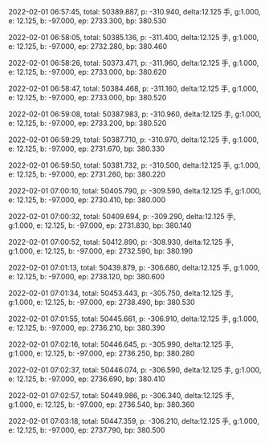 2022-02-01 06:57:45, total: 50389.887, p: -310.940, delta:12.125 手, g:1.000, e: 12.125, b: -97.000, ep: 2733.300, bp: 380.530

2022-02-01 06:58:05, total: 50385.136, p: -311.400, delta:12.125 手, g:1.000, e: 12.125, b: -97.000, ep: 2732.280, bp: 380.460

2022-02-01 06:58:26, total: 50373.471, p: -311.960, delta:12.125 手, g:1.000, e: 12.125, b: -97.000, ep: 2733.000, bp: 380.620

2022-02-01 06:58:47, total: 50384.468, p: -311.160, delta:12.125 手, g:1.000, e: 12.125, b: -97.000, ep: 2733.000, bp: 380.520

2022-02-01 06:59:08, total: 50387.983, p: -310.960, delta:12.125 手, g:1.000, e: 12.125, b: -97.000, ep: 2733.200, bp: 380.520

2022-02-01 06:59:29, total: 50387.710, p: -310.970, delta:12.125 手, g:1.000, e: 12.125, b: -97.000, ep: 2731.670, bp: 380.330

2022-02-01 06:59:50, total: 50381.732, p: -310.500, delta:12.125 手, g:1.000, e: 12.125, b: -97.000, ep: 2731.260, bp: 380.220

2022-02-01 07:00:10, total: 50405.790, p: -309.590, delta:12.125 手, g:1.000, e: 12.125, b: -97.000, ep: 2730.410, bp: 380.000

2022-02-01 07:00:32, total: 50409.694, p: -309.290, delta:12.125 手, g:1.000, e: 12.125, b: -97.000, ep: 2731.830, bp: 380.140

2022-02-01 07:00:52, total: 50412.890, p: -308.930, delta:12.125 手, g:1.000, e: 12.125, b: -97.000, ep: 2732.590, bp: 380.190

2022-02-01 07:01:13, total: 50439.879, p: -306.680, delta:12.125 手, g:1.000, e: 12.125, b: -97.000, ep: 2738.120, bp: 380.600

2022-02-01 07:01:34, total: 50453.443, p: -305.750, delta:12.125 手, g:1.000, e: 12.125, b: -97.000, ep: 2738.490, bp: 380.530

2022-02-01 07:01:55, total: 50445.661, p: -306.910, delta:12.125 手, g:1.000, e: 12.125, b: -97.000, ep: 2736.210, bp: 380.390

2022-02-01 07:02:16, total: 50446.645, p: -305.990, delta:12.125 手, g:1.000, e: 12.125, b: -97.000, ep: 2736.250, bp: 380.280

2022-02-01 07:02:37, total: 50446.074, p: -306.590, delta:12.125 手, g:1.000, e: 12.125, b: -97.000, ep: 2736.690, bp: 380.410

2022-02-01 07:02:57, total: 50449.986, p: -306.340, delta:12.125 手, g:1.000, e: 12.125, b: -97.000, ep: 2736.540, bp: 380.360

2022-02-01 07:03:18, total: 50447.359, p: -306.210, delta:12.125 手, g:1.000, e: 12.125, b: -97.000, ep: 2737.790, bp: 380.500